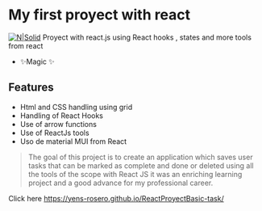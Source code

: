 # My first proyect with react

[![N|Solid](https://i.imgur.com/5jhefwp.png)](https://nodesource.com/products/nsolid)
Proyect with react.js using React hooks , states and more tools from react

- ✨Magic ✨

## Features

- Html and CSS handling using grid
- Handling of React Hooks
- Use of arrow functions
- Use of ReactJs tools
- Uso de material MUI from React

> The goal of this project is to create an application
> which saves user tasks that can be marked as complete and done or deleted
> using all the tools of the scope with React JS
> it was an enriching learning project and a good advance for my professional career.


Click here 
https://yens-rosero.github.io/ReactProyectBasic-task/
